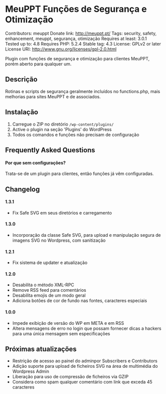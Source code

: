 # MeuPPT Funções de Segurança e Otimização

Contributors: meuppt
Donate link: http://meuppt.pt/
Tags: security, safety, enhancement, meuppt, segurança, otimização
Requires at least: 3.0.1
Tested up to: 4.8
Requires PHP: 5.2.4
Stable tag: 4.3
License: GPLv2 or later
License URI: http://www.gnu.org/licenses/gpl-2.0.html
 
Plugin com funções de segurança e otimização para clientes MeuPPT, porém aberto para qualquer um.
 
## Descrição
 
Rotinas e scripts de segurança geralmente incluídos no functions.php, mais melhorias para sites MeuPPT e de associados.
 
## Instalação
 
1. Carregue o ZIP no diretório `/wp-content/plugins/`
2. Active o plugin na seção 'Plugins' do WordPress
3. Todos os comandos e funções não precisam de configuração
 
## Frequently Asked Questions
 
#### Por que sem configurações?
 
Trata-se de um plugin para clientes, então funções já vêm configuradas.
 
## Changelog 

#### 1.3.1
* Fix Safe SVG em seus diretórios e carregamento

#### 1.3.0
* Incorporação da classe Safe SVG, para upload e manipulação segura de imagens SVG no Wordpress, com sanitização

#### 1.2.1
* Fix sistema de updater e atualização

#### 1.2.0
* Desabilita o método XML-RPC
* Remove RSS feed para comentários
* Desabilita emojis de um modo geral
* Adiciona botões de cor de fundo nas fontes, caracteres especiais
 
#### 1.0.0
* Impede exibição de versão do WP em META e em RSS
* Altera mensagens de erro no login que possam fornecer dicas a hackers para uma única mensagem sem especificações

## Próximas atualizações

* Restrição de acesso ao painel do adminpor Subscribers e Contributors
* Adição suporte para upload de ficheiros SVG na área de multimédia do Wordpress Admin
* Liberação para uso de compressão de ficheiros via GZIP
* Considera como spam qualquer comentário com link que exceda 45 caracteres
